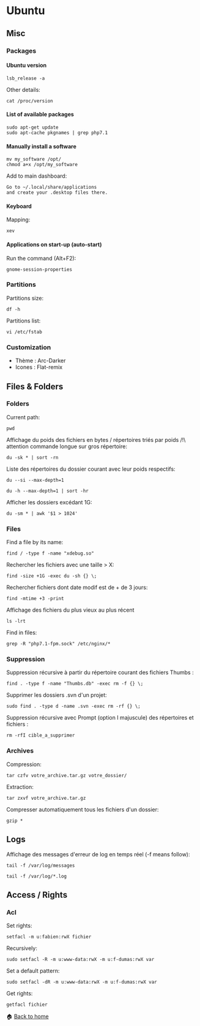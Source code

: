 Ubuntu
====== 

Misc
------

### Packages

#### Ubuntu version
```
lsb_release -a
```

Other details:

```
cat /proc/version
```

#### List of available packages

```
sudo apt-get update
sudo apt-cache pkgnames | grep php7.1
```

#### Manually install a software

```
mv my_software /opt/
chmod a+x /opt/my_software
```

Add to main dashboard:
```
Go to ~/.local/share/applications 
and create your .desktop files there.
```

#### Keyboard

Mapping:
```
xev
```

#### Applications on start-up (auto-start)

Run the command (Alt+F2):
```
gnome-session-properties
```

### Partitions

Partitions size:

`df -h`

Partitions list:

`vi /etc/fstab`

### Customization

* Thème : Arc-Darker
* Icones : Flat-remix


Files & Folders
------

### Folders

Current path:

`pwd`

Affichage du poids des fichiers en bytes / répertoires triés par poids
/!\ attention commande longue sur gros répertoire:

`du -sk * | sort -rn`

Liste des répertoires du dossier courant avec leur poids respectifs:

`du --si --max-depth=1`

`du -h --max-depth=1 | sort -hr`

Afficher les dossiers excédant 1G:

`du -sm * | awk '$1 > 1024'`

### Files

Find a file by its name:

`find / -type f -name "xdebug.so"`

Rechercher les fichiers avec une taille > X:

`find -size +1G -exec du -sh {} \;`

Rechercher fichiers dont date modif est de + de 3 jours:

`find -mtime +3 -print`

Affichage des fichiers du plus vieux au plus récent

`ls -lrt`

Find in files:

`grep -R "php7.1-fpm.sock" /etc/nginx/*`


### Suppression

Suppression récursive à partir du répertoire courant des fichiers Thumbs :

`find . -type f -name "Thumbs.db" -exec rm -f {} \;`

Supprimer les dossiers .svn d'un projet:

`sudo find . -type d -name .svn -exec rm -rf {} \;`

Suppression récursive avec Prompt (option I majuscule) des répertoires et fichiers :

`rm -rfI cible_a_supprimer`

### Archives

Compression:

`tar czfv votre_archive.tar.gz votre_dossier/`

Extraction:

`tar zxvf votre_archive.tar.gz`

Compresser automatiquement tous les fichiers d'un dossier:

`gzip *`


Logs
------

Affichage des messages d'erreur de log en temps réel (-f means follow): 

`tail -f /var/log/messages`

`tail -f /var/log/*.log`


Access / Rights
------

### Acl

Set rights:

`setfacl -m u:fabien:rwX fichier`

Recursively:

`sudo setfacl -R -m u:www-data:rwX -m u:f-dumas:rwX var`

Set a default pattern:

`sudo setfacl -dR -m u:www-data:rwX -m u:f-dumas:rwX var`

Get rights:

`getfacl fichier`



:house: [Back to home](README.md)